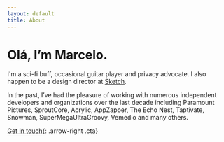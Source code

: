 ```yaml
---
layout: default
title: About
---
```


# Olá, I’m Marcelo.

I'm a sci-fi buff, occasional guitar player and privacy advocate. I also happen to be a design director at [Sketch](https://sketch.com/).

In the past, I’ve had the pleasure of working with numerous independent developers and organizations over the last decade including Paramount Pictures, SproutCore, Acrylic, AppZapper, The Echo Nest, Taptivate, Snowman, SuperMegaUltraGroovy, Vemedio and many others.

[Get in touch](&#109;&#97;&#105;&#108;&#116;&#111;&#58;%6D%61%72%63%65%6C%6F%40%6D%6D%61%72%66%69%6C%2E%63%6F%6D){: .arrow-right .cta}
